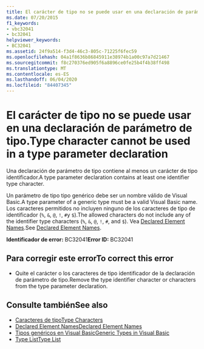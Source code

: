 ```yaml
---
title: El carácter de tipo no se puede usar en una declaración de parámetro de tipo.
ms.date: 07/20/2015
f1_keywords:
- vbc32041
- bc32041
helpviewer_keywords:
- BC32041
ms.assetid: 24f9a514-f3d4-46c3-805c-71225f6fec59
ms.openlocfilehash: 04a1f8636b86845911e38974b1a00c97a7d21467
ms.sourcegitcommit: f8c270376ed905f6a8896ce0fe25b4f4b38ff498
ms.translationtype: MT
ms.contentlocale: es-ES
ms.lasthandoff: 06/04/2020
ms.locfileid: "84407345"
---
```

# <a name="type-character-cannot-be-used-in-a-type-parameter-declaration"></a><span data-ttu-id="53ad3-102">El carácter de tipo no se puede usar en una declaración de parámetro de tipo.</span><span class="sxs-lookup"><span data-stu-id="53ad3-102">Type character cannot be used in a type parameter declaration</span></span>
<span data-ttu-id="53ad3-103">Una declaración de parámetro de tipo contiene al menos un carácter de tipo identificador.</span><span class="sxs-lookup"><span data-stu-id="53ad3-103">A type parameter declaration contains at least one identifier type character.</span></span>  
  
 <span data-ttu-id="53ad3-104">Un parámetro de tipo tipo genérico debe ser un nombre válido de Visual Basic.</span><span class="sxs-lookup"><span data-stu-id="53ad3-104">A type parameter of a generic type must be a valid Visual Basic name.</span></span> <span data-ttu-id="53ad3-105">Los caracteres permitidos no incluyen ninguno de los caracteres de tipo de identificador (`%`, `&`, `@`, `!`, `#`y `$`).</span><span class="sxs-lookup"><span data-stu-id="53ad3-105">The allowed characters do not include any of the identifier type characters (`%`, `&`, `@`, `!`, `#`, and `$`).</span></span> <span data-ttu-id="53ad3-106">Vea [Declared Element Names](../programming-guide/language-features/declared-elements/declared-element-names.md).</span><span class="sxs-lookup"><span data-stu-id="53ad3-106">See [Declared Element Names](../programming-guide/language-features/declared-elements/declared-element-names.md).</span></span>  
  
 <span data-ttu-id="53ad3-107">**Identificador de error:** BC32041</span><span class="sxs-lookup"><span data-stu-id="53ad3-107">**Error ID:** BC32041</span></span>  
  
## <a name="to-correct-this-error"></a><span data-ttu-id="53ad3-108">Para corregir este error</span><span class="sxs-lookup"><span data-stu-id="53ad3-108">To correct this error</span></span>  
  
- <span data-ttu-id="53ad3-109">Quite el carácter o los caracteres de tipo identificador de la declaración de parámetro de tipo.</span><span class="sxs-lookup"><span data-stu-id="53ad3-109">Remove the type identifier character or characters from the type parameter declaration.</span></span>  
  
## <a name="see-also"></a><span data-ttu-id="53ad3-110">Consulte también</span><span class="sxs-lookup"><span data-stu-id="53ad3-110">See also</span></span>

- [<span data-ttu-id="53ad3-111">Caracteres de tipo</span><span class="sxs-lookup"><span data-stu-id="53ad3-111">Type Characters</span></span>](../programming-guide/language-features/data-types/type-characters.md)
- [<span data-ttu-id="53ad3-112">Declared Element Names</span><span class="sxs-lookup"><span data-stu-id="53ad3-112">Declared Element Names</span></span>](../programming-guide/language-features/declared-elements/declared-element-names.md)
- [<span data-ttu-id="53ad3-113">Tipos genéricos en Visual Basic</span><span class="sxs-lookup"><span data-stu-id="53ad3-113">Generic Types in Visual Basic</span></span>](../programming-guide/language-features/data-types/generic-types.md)
- [<span data-ttu-id="53ad3-114">Type List</span><span class="sxs-lookup"><span data-stu-id="53ad3-114">Type List</span></span>](../language-reference/statements/type-list.md)
